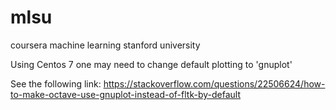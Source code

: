 # mlsu
coursera machine learning stanford university

Using Centos 7  one may need to change default plotting to 'gnuplot'

See the following link: https://stackoverflow.com/questions/22506624/how-to-make-octave-use-gnuplot-instead-of-fltk-by-default

